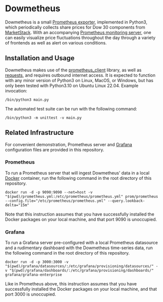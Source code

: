 # Dowmetheus

Dowmetheus is a small [Prometheus exporter](https://prometheus.io/docs/instrumenting/exporters/), implemented in Python3, which periodically collects share prices for Dow 30 components from [MarketStack](https://marketstack.com/documentation). With an accompanying [Prometheus monitoring server](https://prometheus.io), one can easily visualize price fluctuations throughout the day through a variety of frontends as well as alert on various conditions.

## Installation and Usage

Dowmetheus makes use of the [prometheus_client](https://github.com/prometheus/client_python) library, as well as [requests](https://pypi.org/project/requests/), and requires outbound internet access. It is expected to function with any minor version of Python3 on Linux, MacOS, or Windows, but has only been tested with Python3.10 on Ubuntu Linux 22.04. Example invocation:

```/bin/python3 main.py```

The automated test suite can be run with the following command:

```/bin/python3 -m unittest -v main.py```

## Related Infrastructure

For convenient demonstration, Prometheus server and [Grafana](https://grafana.com/) configuration files are provided in this repository.

### Prometheus

To run a Prometheus server that will ingest Dowmetheus' data in a local [Docker](https://www.docker.com/) container, run the following command in the root directory of this repository.

```docker run -d -p 9090:9090 --net=host -v "$(pwd)/prometheus.yml:/etc/prometheus/prometheus.yml" prom/prometheus --config.file="/etc/prometheus/prometheus.yml" --query.lookback-delta="15m"```

Note that this instruction assumes that you have successfully installed the Docker packages on your local machine, and that port 9090 is unoccupied.

### Grafana

To run a Grafana server pre-configured with a local Prometheus datasource and a rudimentary dashboard with the Dowmetheus time-series data, run the following command in the root directory of this repository.

```docker run -d -p 3000:3000 -v "$(pwd)/grafana/datasources/:/etc/grafana/provisioning/datasources/" -v "$(pwd)/grafana/dashboards/:/etc/grafana/provisioning/dashboards/" grafana/grafana-enterprise```

Like in Prometheus above, this instruction assumes that you have successfully installed the Docker packages on your local machine, and that port 3000 is unoccupied.
